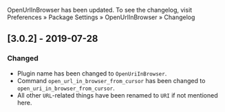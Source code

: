 OpenUrlInBrowser has been updated. To see the changelog, visit
Preferences » Package Settings » OpenUrlInBrowser » Changelog


## [3.0.2] - 2019-07-28

### Changed
- Plugin name has been changed to `OpenUriInBrowser`.
- Command `open_url_in_browser_from_cursor` has been changed to `open_uri_in_browser_from_cursor`.
- All other `URL`-related things have been renamed to `URI` if not mentioned here.

